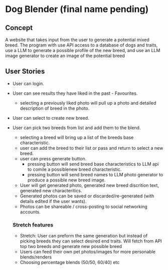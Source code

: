 
# Dog Blender (final name pending)

## Concept

A website that takes input from the user to generate a potential mixed breed. The program with use API access to a database of dogs and traits, use a LLM to generate a possible profile of the new breed, and use an LLM image generator to create an image of the potential breed

## User Stories

- User can login.
- User can see results they have liked in the past - Favourites.
  - selecting a previously liked photo will pull up a photo and detailed description of breed in the photo.

- User can select to create new breed.
- User can pick two breeds from list and add them to the blend.
  - selecting a breed will bring up a list of the breeds base characteristic.
  - user can add the breed to their list or pass and return to select a new breed.
  - user can press generate button.
    - pressing button will send breed base characteristics to LLM api to comile a possiblenew breed characteristic.
    - pressing button will send breed names to LLM photo generator to produce a possible new breed image.
  - User will get generated photo, generated new breed discrition text, generated new characteritics.
  - Generated photos can be saved or discarded/re-generated (with details edited if the user wants).
  - Photos can be shareable / cross-posting to social networking accounts.

  ### Stretch features

  - Stretch: User can preform the same generation but instead of picking breeds they can select desired end traits. Will fetch from API top two breeds and      generate new possible breed
  - Users can feed their own pet photos/images for more personable blends/renders
  - Choosing percentage blends (50/50, 60/40) etc

